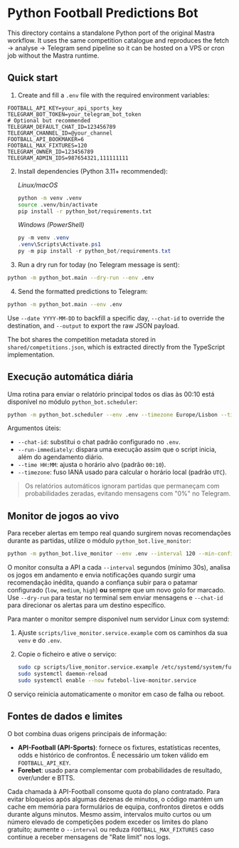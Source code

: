 # Python Football Predictions Bot

This directory contains a standalone Python port of the original Mastra workflow. It uses the same competition catalogue and reproduces the fetch → analyse → Telegram send pipeline so it can be hosted on a VPS or cron job without the Mastra runtime.

## Quick start

1. Create and fill a `.env` file with the required environment variables:

```env
FOOTBALL_API_KEY=your_api_sports_key
TELEGRAM_BOT_TOKEN=your_telegram_bot_token
# Optional but recommended
TELEGRAM_DEFAULT_CHAT_ID=123456789
TELEGRAM_CHANNEL_ID=@your_channel
FOOTBALL_API_BOOKMAKER=6
FOOTBALL_MAX_FIXTURES=120
TELEGRAM_OWNER_ID=123456789
TELEGRAM_ADMIN_IDS=987654321,111111111
```

2. Install dependencies (Python 3.11+ recommended):

   *Linux/macOS*

   ```bash
   python -m venv .venv
   source .venv/bin/activate
   pip install -r python_bot/requirements.txt
   ```

   *Windows (PowerShell)*

   ```powershell
   py -m venv .venv
   .venv\Scripts\Activate.ps1
   py -m pip install -r python_bot/requirements.txt
   ```

3. Run a dry run for today (no Telegram message is sent):

```bash
python -m python_bot.main --dry-run --env .env
```

4. Send the formatted predictions to Telegram:

```bash
python -m python_bot.main --env .env
```

Use `--date YYYY-MM-DD` to backfill a specific day, `--chat-id` to override the destination, and `--output` to export the raw JSON payload.

The bot shares the competition metadata stored in `shared/competitions.json`, which is extracted directly from the TypeScript implementation.

## Execução automática diária

Uma rotina para enviar o relatório principal todos os dias às 00:10 está disponível no módulo `python_bot.scheduler`:

```bash
python -m python_bot.scheduler --env .env --timezone Europe/Lisbon --time 00:10
```

Argumentos úteis:

- `--chat-id`: substitui o chat padrão configurado no `.env`.
- `--run-immediately`: dispara uma execução assim que o script inicia, além do agendamento diário.
- `--time HH:MM`: ajusta o horário alvo (padrão `00:10`).
- `--timezone`: fuso IANA usado para calcular o horário local (padrão `UTC`).

> Os relatórios automáticos ignoram partidas que permaneçam com probabilidades zeradas, evitando mensagens com "0%" no Telegram.

## Monitor de jogos ao vivo

Para receber alertas em tempo real quando surgirem novas recomendações durante as partidas, utilize o módulo `python_bot.live_monitor`:

```bash
python -m python_bot.live_monitor --env .env --interval 120 --min-confidence medium
```

O monitor consulta a API a cada `--interval` segundos (mínimo 30s), analisa os jogos em andamento e envia notificações quando surgir uma recomendação inédita, quando a confiança subir para o patamar configurado (`low`, `medium`, `high`) **ou** sempre que um novo golo for marcado. Use `--dry-run` para testar no terminal sem enviar mensagens e `--chat-id` para direcionar os alertas para um destino específico.

Para manter o monitor sempre disponível num servidor Linux com systemd:

1. Ajuste `scripts/live_monitor.service.example` com os caminhos da sua `venv` e do `.env`.
2. Copie o ficheiro e ative o serviço:

   ```bash
   sudo cp scripts/live_monitor.service.example /etc/systemd/system/futebol-live-monitor.service
   sudo systemctl daemon-reload
   sudo systemctl enable --now futebol-live-monitor.service
   ```

O serviço reinicia automaticamente o monitor em caso de falha ou reboot.

## Fontes de dados e limites

O bot combina duas origens principais de informação:

- **API-Football (API-Sports)**: fornece os fixtures, estatísticas recentes, odds e histórico de confrontos. É necessário um token válido em `FOOTBALL_API_KEY`.
- **Forebet**: usado para complementar com probabilidades de resultado, over/under e BTTS.

Cada chamada à API-Football consome quota do plano contratado. Para evitar bloqueios após algumas dezenas de minutos, o código mantém um cache em memória para formulários de equipa, confrontos diretos e odds durante alguns minutos. Mesmo assim, intervalos muito curtos ou um número elevado de competições podem exceder os limites do plano gratuito; aumente o `--interval` ou reduza `FOOTBALL_MAX_FIXTURES` caso continue a receber mensagens de "Rate limit" nos logs.
